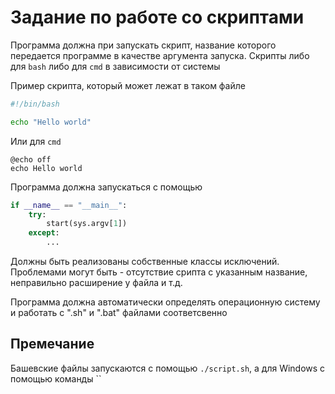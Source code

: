 # Задание по работе со скриптами

Программа должна при запускать скрипт, название которого передается программе в качестве аргумента запуска. Скрипты либо для `bash` либо для `cmd` в зависимости от системы

Пример скрипта, который может лежат в таком файле

```Bash
#!/bin/bash

echo "Hello world"
```

Или для `cmd` 
```Cmd
@echo off
echo Hello world
```

Программа должна запускаться с помощью

```Python
if __name__ == "__main__":
	try:
		start(sys.argv[1])
	except:
		...
```

Должны быть реализованы собственные классы исключений. Проблемами могут быть - отсутствие срипта с указанным название, неправильно расширение у файла и т.д. 

Программа должна автоматически определять операционную систему и работать с ".sh" и ".bat" файлами соответсвенно

## Премечание

Башевские файлы запускаются с помощью `./script.sh`, а для Windows с помощью команды ``